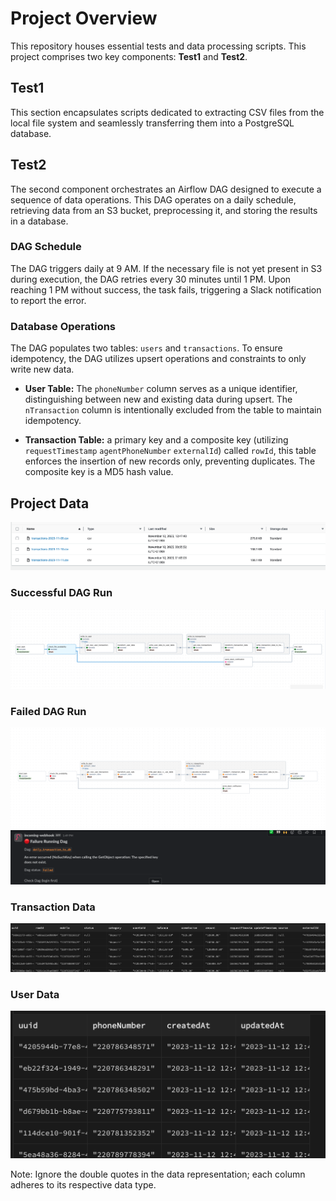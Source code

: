 # Project Overview
This repository houses essential tests and data processing scripts. This project comprises two key components: **Test1** and **Test2**.

## Test1
This section encapsulates scripts dedicated to extracting CSV files from the local file system and seamlessly transferring them into a PostgreSQL database.

## Test2
The second component orchestrates an Airflow DAG designed to execute a sequence of data operations. This DAG operates on a daily schedule, retrieving data from an S3 bucket, preprocessing it, and storing the results in a database.

### DAG Schedule
The DAG triggers daily at 9 AM. If the necessary file is not yet present in S3 during execution, the DAG retries every 30 minutes until 1 PM. Upon reaching 1 PM without success, the task fails, triggering a Slack notification to report the error.

### Database Operations
The DAG populates two tables: `users` and `transactions`. To ensure idempotency, the DAG utilizes upsert operations and constraints to only write new data. 

- **User Table:** The `phoneNumber` column serves as a unique identifier, distinguishing between new and existing data during upsert. The `nTransaction` column is intentionally excluded from the table to maintain idempotency.

- **Transaction Table:** 
 a primary key and a composite key (utilizing `requestTimestamp` `agentPhoneNumber` `externalId`) called `rowId`, this table enforces the insertion of new records only, preventing duplicates. The composite key is a MD5 hash value.

## Project Data
![Data](doc/assets/data.png)


### Successful DAG Run
![Successful DAG Run](./doc/assets/success_dag.png)

### Failed DAG Run
![Failed DAG Run](./doc/assets/failed_dag.png)
![Slack Notification](./doc/assets/slack_dag_notify.png)

### Transaction Data
![Transaction Data](./doc/assets/data_transaction.png)

### User Data
![User Data](./doc/assets/data_user.png)

Note: Ignore the double quotes in the data representation; each column adheres to its respective data type.
